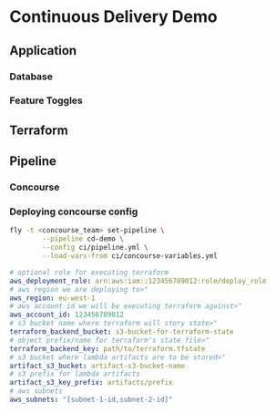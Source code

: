 # Continuous Delivery Demo

## Application

### Database

### Feature Toggles

## Terraform

## Pipeline

### Concourse

### Deploying concourse config

```bash
fly -t <concourse_team> set-pipeline \
        --pipeline cd-demo \
        --config ci/pipeline.yml \
        --load-vars-from ci/concourse-variables.yml
```

```yaml
# optional role for executing terraform
aws_deployment_role: arn:aws:iam::123456789012:role/deploy_role
# aws region we are deploying to>"
aws_region: eu-west-1
# aws account id we will be executing terraform against>"
aws_account_id: 123456789012
# s3 bucket name where terraform will story state>"
terraform_backend_bucket: s3-bucket-for-terraform-state
# object prefix/name for terraform's state file>"
terraform_backend_key: path/to/terraform.tfstate
# s3 bucket where lambda artifacts are to be stored>"
artifact_s3_bucket: artifact-s3-bucket-name
# s3 prefix for lambda artifacts
artifact_s3_key_prefix: artifacts/prefix
# aws subnets
aws_subnets: "[subnet-1-id,subnet-2-id]"
```
